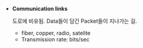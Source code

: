 - **Communication links**
    
    도로에 비유됨. Data들이 담긴 Packet들이 지나가는 길.
    
    - fiber, copper, radio, satelite
    - Transmission rate: bits/sec
